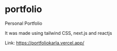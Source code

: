 # portfolio
Personal Portfolio 

It was made using tailwind CSS, next.js and reactjs


Link: https://portfoliokarla.vercel.app/
